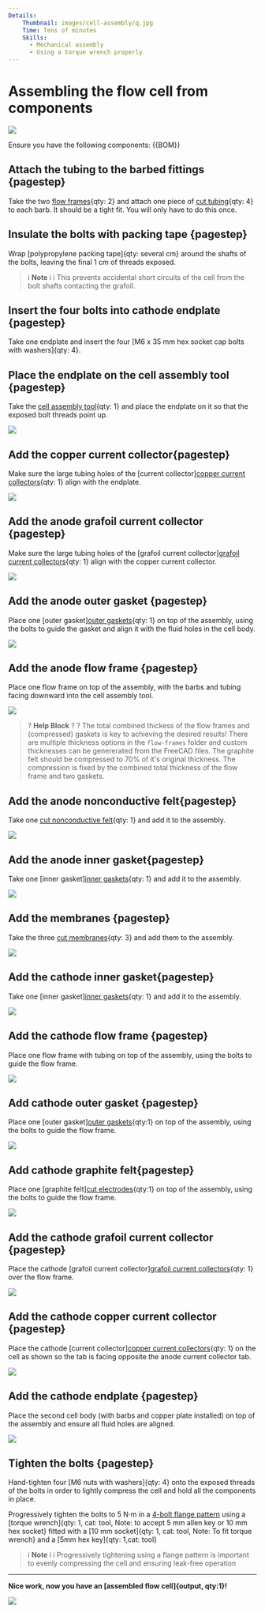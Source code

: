 ```yaml
---
Details:
    Thumbnail: images/cell-assembly/q.jpg
    Time: Tens of minutes
    Skills:
      - Mechanical assembly
      - Using a torque wrench properly
---
```

<!-- There should be only one Header per page. You do not need to use all the keys -->
# Assembling the flow cell from components

![](images/cell-assembly/composite_image.jpg)

Ensure you have the following components:
{{BOM}}

## Attach the tubing to the barbed fittings {pagestep}

Take the two [flow frames](fromstep){qty: 2} and attach one piece of [cut tubing](fromstep){qty: 4} to each barb. It should be a tight fit. You will only have to do this once.

## Insulate the bolts with packing tape {pagestep}

Wrap [polypropylene packing tape]{qty: several cm} around the shafts of the bolts, leaving the final 1 cm of threads exposed. 

>i **Note** 
>i
>i This prevents accidental short circuits of the cell from the bolt shafts contacting the grafoil.

## Insert the four bolts into cathode endplate {pagestep}

Take one endplate and insert the four [M6 x 35 mm hex socket cap bolts with washers]{qty: 4}.

## Place the endplate on the cell assembly tool {pagestep}

Take the [cell assembly tool](fromstep){qty: 1} and place the endplate on it so that the exposed bolt threads point up.

![](images/cell-assembly/a.jpg)

## Add the copper current collector{pagestep}

Make sure the large tubing holes of the [current collector][copper current collectors](fromstep){qty: 1} align with the endplate.

![](images/cell-assembly/b.jpg)

## Add the anode grafoil current collector {pagestep}

Make sure the large tubing holes of the [grafoil current collector][grafoil current collectors](fromstep){qty: 1} align with the copper current collector.

![](images/cell-assembly/c.jpg)

## Add the anode outer gasket {pagestep}

Place one [outer gasket][outer gaskets](fromstep){qty: 1} on top of the assembly, using the bolts to guide the gasket and align it with the fluid holes in the cell body.

![](images/cell-assembly/d.jpg)

## Add the anode flow frame {pagestep}

Place one flow frame on top of the assembly, with the barbs and tubing facing downward into the cell assembly tool.

![](images/cell-assembly/e.jpg)

>? **Help Block** 
>?
>? The total combined thickess of the flow frames and (compressed) gaskets is key to achieving the desired results! There are multiple thickness options in the `flow-frames` folder and custom thicknesses can be genererated from the FreeCAD files. The graphite felt should be compressed to 70% of it's original thickness. The compression is fixed by the combined total thickness of the flow frame and two gaskets.

## Add the anode nonconductive felt{pagestep}

Take one [cut nonconductive felt](fromstep){qty: 1} and add it to the assembly.

![](images/cell-assembly/f.jpg)

## Add the anode inner gasket{pagestep}

Take one [inner gasket][inner gaskets](fromstep){qty: 1} and add it to the assembly.

![](images/cell-assembly/g.jpg)

## Add the membranes {pagestep}

Take the three [cut membranes](fromstep){qty: 3} and add them to the assembly.

![](images/cell-assembly/h.jpg)


## Add the cathode inner gasket{pagestep}

Take one [inner gasket][inner gaskets](fromstep){qty: 1} and add it to the assembly.

![](images/cell-assembly/i.jpg)

## Add the cathode flow frame {pagestep}

Place one flow frame with tubing on top of the assembly, using the bolts to guide the flow frame.


![](images/cell-assembly/k.jpg)

## Add cathode outer gasket {pagestep}

Place one [outer gasket][outer gaskets](fromstep){qty:1} on top of the assembly, using the bolts to guide the flow frame.

![](images/cell-assembly/l.jpg)

## Add cathode graphite felt{pagestep}

Place one [graphite felt][cut electrodes](fromstep){qty:1} on top of the assembly, using the bolts to guide the flow frame.

![](images/cell-assembly/m.jpg)

## Add the cathode grafoil current collector {pagestep}

Place the cathode [grafoil current collector][grafoil current collectors](fromstep){qty: 1} over the flow frame.

![](images/cell-assembly/n.jpg)

## Add the cathode copper current collector {pagestep}

Place the cathode [current collector][copper current collectors](fromstep){qty: 1} on the cell as shown so the tab is facing opposite the anode current collector tab.

![](images/cell-assembly/o.jpg)

## Add the cathode endplate {pagestep}

Place the second cell body (with barbs and copper plate installed) on top of the assembly and ensure all fluid holes are aligned. 

![](images/cell-assembly/p.jpg)

## Tighten the bolts {pagestep}

Hand-tighten four [M6 nuts with washers]{qty: 4} onto the exposed threads of the bolts in order to lightly compress the cell and hold all the components in place.

Progressively tighten the bolts to 5 N⋅m in a [4-bolt flange pattern](https://www.flangeboltchart.com/torque-patterns/4-bolt-torque-pattern) using a [torque wrench]{qty: 1, cat: tool, Note: to accept 5 mm allen key or 10 mm hex socket} fitted with a [10 mm socket]{qty: 1, cat: tool, Note: To fit torque wrench} and a [5mm hex key]{qty: 1,cat: tool}

>i **Note** 
>i
>i Progressively tightening using a flange pattern is important to evenly compressing the cell and ensuring leak-free operation



-------------------------------------------------------------

**Nice work, now you have an [assembled flow cell]{output, qty:1}!**

![](images/cell-assembly/q.jpg)



